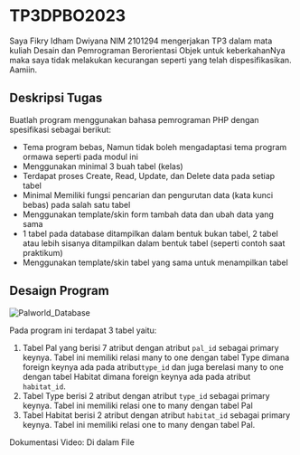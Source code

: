 # TP3DPBO2023
Saya Fikry Idham Dwiyana NIM 2101294 mengerjakan TP3 dalam mata kuliah Desain dan Pemrograman Berorientasi Objek untuk keberkahanNya maka saya tidak melakukan kecurangan seperti yang telah dispesifikasikan. Aamiin.

## Deskripsi Tugas
Buatlah program menggunakan bahasa pemrograman PHP dengan spesifikasi sebagai berikut:
* Tema program bebas, Namun tidak boleh mengadaptasi tema program ormawa seperti pada modul ini
* Menggunakan minimal 3 buah tabel (kelas)
* Terdapat proses Create, Read, Update, dan Delete data pada setiap tabel
* Minimal Memiliki fungsi pencarian dan pengurutan data (kata kunci bebas) pada salah satu tabel
* Menggunakan template/skin form tambah data dan ubah data yang sama
* 1 tabel pada database ditampilkan dalam bentuk bukan tabel, 2 tabel atau lebih sisanya ditampilkan dalam bentuk tabel (seperti contoh saat praktikum)
* Menggunakan template/skin tabel yang sama untuk menampilkan tabel


## Desaign Program

![Palworld_Database](https://github.com/FikryIdhamD/TP3DPBO2024C2/assets/147605722/5318d956-f97c-4800-89ab-85feb124ba9d)


Pada program ini terdapat 3 tabel yaitu:
1. Tabel Pal yang berisi 7 atribut dengan atribut `pal_id` sebagai primary keynya. Tabel ini memiliki relasi many to one dengan tabel Type dimana foreign keynya ada pada atribut`type_id` dan juga berelasi many to one dengan tabel Habitat dimana foreign keynya ada pada atribut `habitat_id`.
2. Tabel Type berisi 2 atribut dengan atribut `type_id` sebagai primary keynya. Tabel ini memiliki relasi one to many dengan tabel Pal
3. Tabel Habitat berisi 2 atribut dengan atribut `habitat_id` sebagai primary keynya. Tabel ini memiliki relasi one to many dengan tabel Pal.

Dokumentasi Video: Di dalam File
